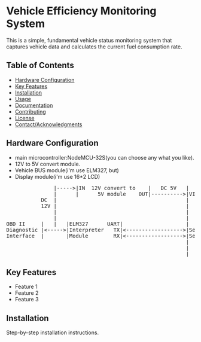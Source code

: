 # Vehicle Efficiency Monitoring System

This is a simple, fundamental vehicle status monitoring system that captures vehicle data and calculates the current fuel consumption rate.

## Table of Contents

- [Hardware Configuration](#hardware-configuration)
- [Key Features](#key-features)
- [Installation](#installation)
- [Usage](#usage)
- [Documentation](#documentation)
- [Contributing](#contributing)
- [License](#license)
- [Contact/Acknowledgments](#contactacknowledgments)

## Hardware Configuration
  * main microcontroller:NodeMCU-32S(you can choose any what you like).
  * 12V to 5V convert module.
  * Vehicle BUS module(i'm use ELM327, but)
  * Display module(i'm use 16*2 LCD)

<pre>
               |----->|IN  12V convert to    |   DC 5V   |                      |
               |      |      5V module    OUT|---------->|VIN         N         |
           DC  |                                         |            o         |   
           12V |                                         |            d         |    >-------->|VCC                  |
               |                                         |            e      SCL|------------->|SCL  16X2 LCD display|
               |                                         |            M      SDA|------------->|SDA  I2C protocol    |
OBD II     |   |   |ELM327      UART|                    |            C         |    >-------->|Gnd                  |
Diagnostic |<----->|Interpreter   TX|<------------------>|Serial1.RX  U         |
Interface  |       |Module        RX|<------------------>|Serial1.TX  -         |
                                                         |            3         |
                                                         |            2         |
                                                         |            S         |
</pre>                                                   


## Key Features

- Feature 1
- Feature 2
- Feature 3

## Installation

Step-by-step installation instructions.

